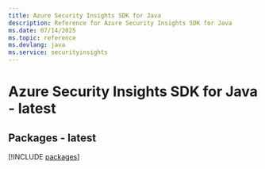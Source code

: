 ```yaml
---
title: Azure Security Insights SDK for Java
description: Reference for Azure Security Insights SDK for Java
ms.date: 07/14/2025
ms.topic: reference
ms.devlang: java
ms.service: securityinsights
---
```

# Azure Security Insights SDK for Java - latest
## Packages - latest
[!INCLUDE [packages](security-insights-index.md)]